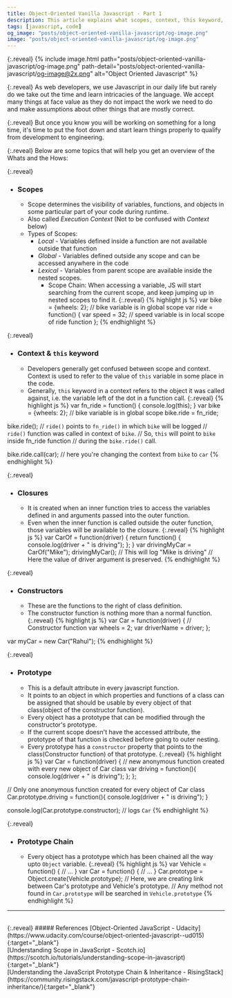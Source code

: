 ```yaml
---
title: Object-Oriented Vanilla Javascript - Part 1
description: This article explains what scopes, context, this keyword, closures, constructors and prototype chains are in vanilla javascript.
tags: [javascript, code]
og_image: "posts/object-oriented-vanilla-javascript/og-image.png"
image: "posts/object-oriented-vanilla-javascript/og-image.png"
---
```


{:.reveal}
{% include image.html path="posts/object-oriented-vanilla-javascript/og-image.png" path-detail="posts/object-oriented-vanilla-javascript/og-image@2x.png" alt="Object Oriented Javascript" %}

{:.reveal}
As web developers, we use Javascript in our daily life but rarely do we take out the time and learn intricacies of the language. We accept many things at face value as they do not impact the work we need to do and make assumptions about other things that are mostly correct.

{:.reveal}
But once you know you will be working on something for a long time, it's time to put the foot down and start learn things properly to qualify from development to engineering.

{:.reveal}
Below are some topics that will help you get an overview of the Whats and the Hows:

{:.reveal}
* ### Scopes
    - Scope determines the visibility of variables, functions, and objects in some particular part of your code during runtime.
    - Also called _Execution Context_ (Not to be confused with _Context_ below)
    - Types of Scopes:
        + _Local_ - Variables defined inside a function are not available outside that function
        + _Global_ - Variables defined outside any scope and can be accessed anywhere in the code
        + _Lexical_ - Variables from parent scope are available inside the nested scopes.
            * Scope Chain: When accessing a variable, JS will start searching from the current scope, and keep jumping up in nested scopes to find it. 
{:.reveal}
{% highlight js %}
var bike = {wheels: 2}; // bike variable is in global scope
var ride = function() {
    var speed = 32; // speed variable is in local scope of ride function
};
{% endhighlight %}

{:.reveal}
* ### Context & `this` keyword
    - Developers generally get confused between scope and context. Context is used to refer to the value of `this` variable in some place in the code.
    - Generally, `this` keyword in a context refers to the object it was called against, i.e. the variable left of the dot in a function call. 
{:.reveal}
{% highlight js %}
var fn_ride = function() {
    console.log(this);
}
var bike = {wheels: 2}; // bike variable is in global scope
bike.ride = fn_ride;

bike.ride(); // `ride()` points to `fn_ride()` in which `bike` will be logged
// `ride()` function was called in context of `bike`.
// So, `this` will point to `bike` inside fn_ride function
// during the `bike.ride()` call.

bike.ride.call(car); // here you're changing the context from `bike` to `car`
{% endhighlight %}

{:.reveal}
* ### Closures
    - It is created when an inner function tries to access the variables defined in and arguments passed into the outer function.
    - Even when the inner function is called outside the outer function, those variables will be available to the closure.
{:.reveal}
{% highlight js %}
var CarOf = function(driver) {
    return function() {
        console.log(driver + " is driving");
    };
}
var drivingMyCar = CarOf("Mike");
drivingMyCar(); // This will log "Mike is driving"
// Here the value of driver argument is preserved.
{% endhighlight %}

{:.reveal}
* ### Constructors
    - These are the functions to the right of class definition.
    - The constructor function is nothing more than a normal function.
{:.reveal}
{% highlight js %}
var Car = function(driver) { // Constructor function
    var wheels = 2;
    var driverName = driver;
};

var myCar = new Car("Rahul");
{% endhighlight %}

{:.reveal}
* ### Prototype
    - This is a default attribute in every javascript function.
    - It points to an object in which properties and functions of a class can be assigned that should be usable by every object of that class(object of the constructor function).
    - Every object has a prototype that can be modified through the constructor's prototype.
    - If the current scope doesn't have the accessed attribute, the prototype of that function is checked before going to outer nesting.
    - Every prototype has a `constructor` property that points to the class(Constructor function) of that prototype.
{:.reveal}
{% highlight js %}
var Car = function(driver) {
    // new anonymous function created with every new object of Car class
    var driving = function(){
        console.log(driver + " is driving");
    };
};

// Only one anonymous function created for every object of Car class
Car.prototype.driving = function(){
    console.log(driver + " is driving");
}

console.log(Car.prototype.constructor); // logs `Car`
{% endhighlight %}

{:.reveal}
* ### Prototype Chain
    - Every object has a prototype which has been chained all the way upto `Object` variable.
{:.reveal}
{% highlight js %}
var Vehicle = function() {
    // ...
}
var Car = function() {
    // ...
}
Car.prototype = Object.create(Vehicle.prototype);
// Here, we are creating link between Car's prototype and Vehicle's prototype.
// Any method not found in `Car.prototype` will be searched in `Vehicle.prototype`
{% endhighlight %}



---
<br>
{:.reveal}
##### References
[Object-Oriented JavaScript - Udacity](https://www.udacity.com/course/object-oriented-javascript--ud015){:target="_blank"}
<br>
[Understanding Scope in JavaScript - Scotch.io](https://scotch.io/tutorials/understanding-scope-in-javascript){:target="_blank"}
<br>
[Understanding the JavaScript Prototype Chain & Inheritance - RisingStack](https://community.risingstack.com/javascript-prototype-chain-inheritance/){:target="_blank"}